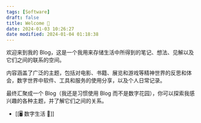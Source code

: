 ```yaml
---
tags: [Software]
draft: false
title: Welcome 🐒
date: 2024-01-03 10:26:27
date modified: 2024-01-04 01:18:38
---
```


欢迎来到我的 Blog，这是一个我用来存储生活中所得到的笔记、想法、见解以及它们之间的联系的空间。

内容涵盖了广泛的主题，包括对电影、书籍、展览和游戏等精神世界的反思和体会，数字世界中软件、工具和服务的使用分享，以及个人日常记录。

最终汇聚成一个 Blog（我还是习惯使用 Blog 而不是数字花园），你可以探索我感兴趣的各种主题，并了解它们之间的关系。
- [[🖥️ 数字生活 💽]]